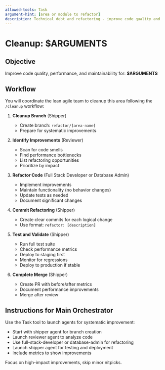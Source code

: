 ```yaml
---
allowed-tools: Task
argument-hint: [area or module to refactor]
description: Technical debt and refactoring - improve code quality and performance
---
```


# Cleanup: $ARGUMENTS

## Objective

Improve code quality, performance, and maintainability for: **$ARGUMENTS**

## Workflow

You will coordinate the lean agile team to cleanup this area following the `/cleanup` workflow:

1. **Cleanup Branch** (Shipper)

   - Create branch: `refactor/[area-name]`
   - Prepare for systematic improvements

2. **Identify Improvements** (Reviewer)

   - Scan for code smells
   - Find performance bottlenecks
   - List refactoring opportunities
   - Prioritize by impact

3. **Refactor Code** (Full Stack Developer or Database Admin)

   - Implement improvements
   - Maintain functionality (no behavior changes)
   - Update tests as needed
   - Document significant changes

4. **Commit Refactoring** (Shipper)

   - Create clear commits for each logical change
   - Use format: `refactor: [description]`

5. **Test and Validate** (Shipper)

   - Run full test suite
   - Check performance metrics
   - Deploy to staging first
   - Monitor for regressions
   - Deploy to production if stable

6. **Complete Merge** (Shipper)
   - Create PR with before/after metrics
   - Document performance improvements
   - Merge after review

## Instructions for Main Orchestrator

Use the Task tool to launch agents for systematic improvement:

- Start with shipper agent for branch creation
- Launch reviewer agent to analyze code
- Use full-stack-developer or database-admin for refactoring
- Launch shipper agent for testing and deployment
- Include metrics to show improvements

Focus on high-impact improvements, skip minor nitpicks.

